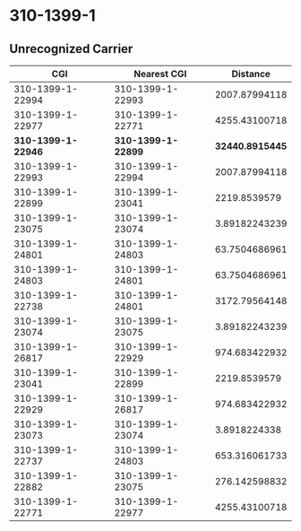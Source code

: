 # 310-1399-1
## Unrecognized Carrier


| CGI | Nearest CGI | Distance |
|-----|-------------|----------|
| 310-1399-1-22994 | 310-1399-1-22993 | 2007.87994118 |
| 310-1399-1-22977 | 310-1399-1-22771 | 4255.43100718 |
| **310-1399-1-22946** | **310-1399-1-22899** | **32440.8915445** |
| 310-1399-1-22993 | 310-1399-1-22994 | 2007.87994118 |
| 310-1399-1-22899 | 310-1399-1-23041 | 2219.8539579 |
| 310-1399-1-23075 | 310-1399-1-23074 | 3.89182243239 |
| 310-1399-1-24801 | 310-1399-1-24803 | 63.7504686961 |
| 310-1399-1-24803 | 310-1399-1-24801 | 63.7504686961 |
| 310-1399-1-22738 | 310-1399-1-24801 | 3172.79564148 |
| 310-1399-1-23074 | 310-1399-1-23075 | 3.89182243239 |
| 310-1399-1-26817 | 310-1399-1-22929 | 974.683422932 |
| 310-1399-1-23041 | 310-1399-1-22899 | 2219.8539579 |
| 310-1399-1-22929 | 310-1399-1-26817 | 974.683422932 |
| 310-1399-1-23073 | 310-1399-1-23074 | 3.8918224338 |
| 310-1399-1-22737 | 310-1399-1-24803 | 653.316061733 |
| 310-1399-1-22882 | 310-1399-1-23075 | 276.142598832 |
| 310-1399-1-22771 | 310-1399-1-22977 | 4255.43100718 |
